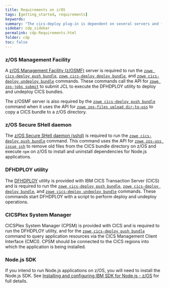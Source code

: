 ```yaml
---
title: Requirements on z/OS
tags: [getting_started, requirements]
keywords:
summary: "The cics-deploy plug-in is dependent on several servers and facilities that need to be set up on z/OS."
sidebar: cdp_sidebar
permalink: cdp-Requirements.html
folder: cdp
toc: false
---
```


### z/OS Management Facility

A [z/OS Management Facility (z/OSMF)](https://www.ibm.com/support/knowledgecenter/en/SSLTBW_2.3.0/com.ibm.zos.v2r3.izua300/IZUHPINFO_PartConfiguring.htm) server is required to run the [`zowe cics-deploy push bundle`](cdp-CLIReadMe#push--p), [`zowe cics-deploy deploy bundle`](cdp-CLIReadMe#deploy--d--dep), and [`zowe cics-deploy undeploy bundle`](cdp-CLIReadMe#undeploy--u--udep) commands. These commands call the API for [`zowe zos-jobs submit`](https://github.com/zowe/zowe-cli/blob/master/docs/CLIReadme.md#module-submit) to submit JCL to execute the DFHDPLOY utility to deploy and undeploy CICS bundles.

The z/OSMF server is also required by the [`zowe cics-deploy push bundle`](cdp-CLIReadMe#push--p) command when it uses the API for [`zowe zos-files upload dir-to-uss`](https://github.com/zowe/zowe-cli/blob/master/docs/CLIReadme.md#command-dir-to-uss) to copy a CICS bundle to a z/OS directory.

### z/OS Secure SHell daemon

The [z/OS Secure SHell daemon (sshd)](https://www.ibm.com/support/knowledgecenter/en/SSLTBW_2.3.0/com.ibm.zos.v2r3.foto100/sshset.htm) is required to run the [`zowe cics-deploy push bundle`](cdp-CLIReadMe#push--p) command. This command uses the API for [`zowe zos-uss issue ssh`](https://github.com/zowe/zowe-cli/blob/master/docs/CLIReadme.md#command-ssh) to remove old files from the CICS bundle directory on z/OS and execute `npm` on z/OS to install and uninstall dependencies for Node.js applications.

### DFHDPLOY utility

The [DFHDPLOY](https://www.ibm.com/support/knowledgecenter/SSGMCP_5.5.0/applications/deploying/dfhdploy_overview.html) utility is provided with IBM CICS Transaction Server (CICS) and is required to run the [`zowe cics-deploy push bundle`](cdp-CLIReadMe#push--p), [`zowe cics-deploy deploy bundle`](cdp-CLIReadMe#deploy--d--dep), and [`zowe cics-deploy undeploy bundle`](cdp-CLIReadMe#undeploy--u--udep) commands. These commands start DFHDPLOY with a script to perform deploy and undeploy operations.

### CICSPlex System Manager

CICSPlex System Manager \(CPSM\) is provided with CICS and is required to run the DFHDPLOY utility, and for the [`zowe cics-deploy push bundle`](cdp-CLIReadMe#push--p) command to query application resources via the CICS Management Client Interface (CMCI). CPSM should be connected to the CICS regions into which the application is being installed.

### Node.js SDK

If you intend to run Node.js applications on z/OS, you will need to install the Node.js SDK. See [Installing and configuring IBM SDK for Node.js - z/OS](https://www.ibm.com/support/knowledgecenter/en/SSTRRS_8.0.0/com.ibm.nodejs.zos.v8.doc/install.htm) for full details.
